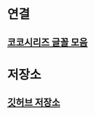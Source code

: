 # 연결

## [코코시리즈 글꼴 모음](https://peacht.art/?p=blog&a=9hoedguidr)

# 저장소

## [깃허브 저장소](https://github.com/jyhyun1008/font)